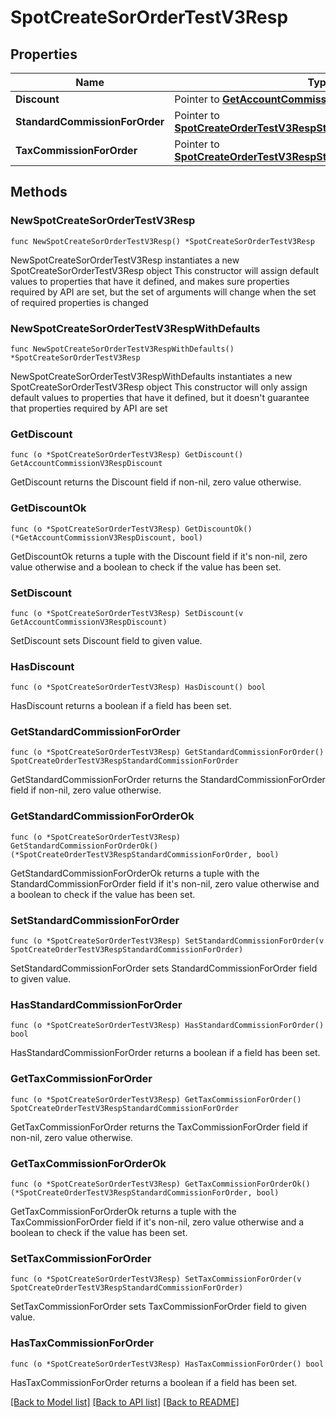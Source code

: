 # SpotCreateSorOrderTestV3Resp

## Properties

Name | Type | Description | Notes
------------ | ------------- | ------------- | -------------
**Discount** | Pointer to [**GetAccountCommissionV3RespDiscount**](GetAccountCommissionV3RespDiscount.md) |  | [optional] 
**StandardCommissionForOrder** | Pointer to [**SpotCreateOrderTestV3RespStandardCommissionForOrder**](SpotCreateOrderTestV3RespStandardCommissionForOrder.md) |  | [optional] 
**TaxCommissionForOrder** | Pointer to [**SpotCreateOrderTestV3RespStandardCommissionForOrder**](SpotCreateOrderTestV3RespStandardCommissionForOrder.md) |  | [optional] 

## Methods

### NewSpotCreateSorOrderTestV3Resp

`func NewSpotCreateSorOrderTestV3Resp() *SpotCreateSorOrderTestV3Resp`

NewSpotCreateSorOrderTestV3Resp instantiates a new SpotCreateSorOrderTestV3Resp object
This constructor will assign default values to properties that have it defined,
and makes sure properties required by API are set, but the set of arguments
will change when the set of required properties is changed

### NewSpotCreateSorOrderTestV3RespWithDefaults

`func NewSpotCreateSorOrderTestV3RespWithDefaults() *SpotCreateSorOrderTestV3Resp`

NewSpotCreateSorOrderTestV3RespWithDefaults instantiates a new SpotCreateSorOrderTestV3Resp object
This constructor will only assign default values to properties that have it defined,
but it doesn't guarantee that properties required by API are set

### GetDiscount

`func (o *SpotCreateSorOrderTestV3Resp) GetDiscount() GetAccountCommissionV3RespDiscount`

GetDiscount returns the Discount field if non-nil, zero value otherwise.

### GetDiscountOk

`func (o *SpotCreateSorOrderTestV3Resp) GetDiscountOk() (*GetAccountCommissionV3RespDiscount, bool)`

GetDiscountOk returns a tuple with the Discount field if it's non-nil, zero value otherwise
and a boolean to check if the value has been set.

### SetDiscount

`func (o *SpotCreateSorOrderTestV3Resp) SetDiscount(v GetAccountCommissionV3RespDiscount)`

SetDiscount sets Discount field to given value.

### HasDiscount

`func (o *SpotCreateSorOrderTestV3Resp) HasDiscount() bool`

HasDiscount returns a boolean if a field has been set.

### GetStandardCommissionForOrder

`func (o *SpotCreateSorOrderTestV3Resp) GetStandardCommissionForOrder() SpotCreateOrderTestV3RespStandardCommissionForOrder`

GetStandardCommissionForOrder returns the StandardCommissionForOrder field if non-nil, zero value otherwise.

### GetStandardCommissionForOrderOk

`func (o *SpotCreateSorOrderTestV3Resp) GetStandardCommissionForOrderOk() (*SpotCreateOrderTestV3RespStandardCommissionForOrder, bool)`

GetStandardCommissionForOrderOk returns a tuple with the StandardCommissionForOrder field if it's non-nil, zero value otherwise
and a boolean to check if the value has been set.

### SetStandardCommissionForOrder

`func (o *SpotCreateSorOrderTestV3Resp) SetStandardCommissionForOrder(v SpotCreateOrderTestV3RespStandardCommissionForOrder)`

SetStandardCommissionForOrder sets StandardCommissionForOrder field to given value.

### HasStandardCommissionForOrder

`func (o *SpotCreateSorOrderTestV3Resp) HasStandardCommissionForOrder() bool`

HasStandardCommissionForOrder returns a boolean if a field has been set.

### GetTaxCommissionForOrder

`func (o *SpotCreateSorOrderTestV3Resp) GetTaxCommissionForOrder() SpotCreateOrderTestV3RespStandardCommissionForOrder`

GetTaxCommissionForOrder returns the TaxCommissionForOrder field if non-nil, zero value otherwise.

### GetTaxCommissionForOrderOk

`func (o *SpotCreateSorOrderTestV3Resp) GetTaxCommissionForOrderOk() (*SpotCreateOrderTestV3RespStandardCommissionForOrder, bool)`

GetTaxCommissionForOrderOk returns a tuple with the TaxCommissionForOrder field if it's non-nil, zero value otherwise
and a boolean to check if the value has been set.

### SetTaxCommissionForOrder

`func (o *SpotCreateSorOrderTestV3Resp) SetTaxCommissionForOrder(v SpotCreateOrderTestV3RespStandardCommissionForOrder)`

SetTaxCommissionForOrder sets TaxCommissionForOrder field to given value.

### HasTaxCommissionForOrder

`func (o *SpotCreateSorOrderTestV3Resp) HasTaxCommissionForOrder() bool`

HasTaxCommissionForOrder returns a boolean if a field has been set.


[[Back to Model list]](../README.md#documentation-for-models) [[Back to API list]](../README.md#documentation-for-api-endpoints) [[Back to README]](../README.md)



